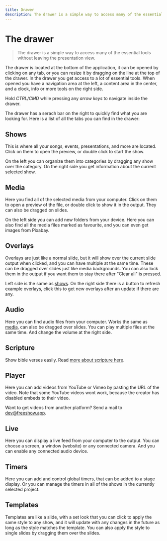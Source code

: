 ```yaml
---
title: Drawer
description: The drawer is a simple way to access many of the essential tools without leaving the presentation view.
---
```


# The drawer

> The drawer is a simple way to access many of the essential tools without leaving the presentation view.

The drawer is located at the bottom of the application, it can be opened by clicking on any tab, or you can resize it by dragging on the line at the top of the drawer. In the drawer you get access to a lot of essential tools. When opened you have a navigation area at the left, a content area in the center, and a clock, info or more tools on the right side.

Hold _CTRL/CMD_ while pressing any _arrow keys_ to navigate inside the drawer.

The drawer has a serach bar on the right to quickly find what you are looking for.
Here is a list of all the tabs you can find in the drawer:

## Shows

This is where all your songs, events, presentations, and more are located. Click on them to open the preview, or double click to start the show.

On the left you can organize them into categories by dragging any show over the category.
On the right side you get information about the current selected show.

## Media

Here you find all of the selected media from your computer. Click on them to open a preview of the file, or double click to show it in the output. They can also be dragged on slides.

On the left side you can add new folders from your device. Here you can also find all the media files marked as favourite, and you can even get images from Pixabay.

## Overlays

Overlays are just like a normal slide, but it will show over the current slide output when clicked, and you can have multiple at the same time. These can be dragged over slides just like media backgrounds. You can also lock them in the output if you want them to stay there after "Clear all" is pressed.

Left side is the same as [shows](#shows). On the right side there is a button to refresh example overlays, click this to get new overlays after an update if there are any.

## Audio

Here you can find audio files from your computer. Works the same as [media](#media), can also be dragged over slides. You can play multiple files at the same time. And change the volume at the right side.

## Scripture

Show bible verses easily. Read [more about scripture here](./scripture).

## Player

Here you can add videos from YouTube or Vimeo by pasting the URL of the video. Note that some YouTube videos wont work, because the creator has disabled embeds to their video.

Want to get videos from another platform? Send a mail to [dev@freeshow.app](mailto:dev@freeshow.app).

## Live

Here you can display a live feed from your computer to the output. You can choose a screen, a window (website) or any connected camera. And you can enable any connected audio device.

## Timers

Here you can add and control global timers, that can be added to a stage display. Or you can manage the timers in all of the shows in the currently selected project.

## Templates

Templates are like a slide, with a set look that you can click to apply the same style to any show, and it will update with any changes in the future as long as the style matches the template. You can also apply the style to single slides by dragging them over the slides.
